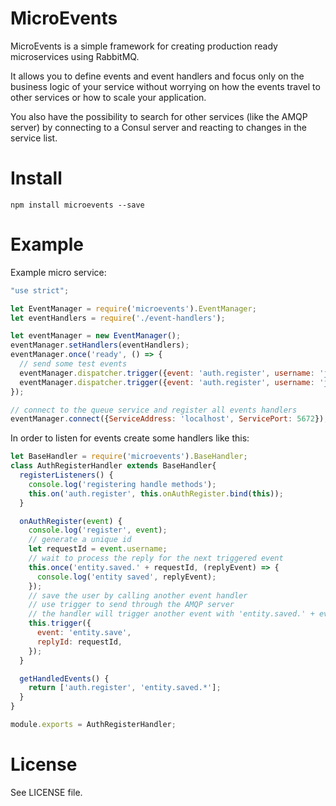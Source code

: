 MicroEvents
===========

MicroEvents is a simple framework for creating production ready microservices
using RabbitMQ.

It allows you to define events and event handlers and focus only on the business
logic of your service without worrying on how the events travel to other services
or how to scale your application.

You also have the possibility to search for other services (like the AMQP server)
by connecting to a Consul server and reacting to changes in the service list.

Install
=======
```
npm install microevents --save
```

Example
=======

Example micro service:

```js
"use strict";

let EventManager = require('microevents').EventManager;
let eventHandlers = require('./event-handlers');

let eventManager = new EventManager();
eventManager.setHandlers(eventHandlers);
eventManager.once('ready', () => {
  // send some test events
  eventManager.dispatcher.trigger({event: 'auth.register', username: 'john', 'pass': 'secret'});
  eventManager.dispatcher.trigger({event: 'auth.register', username: 'jane', 'pass': 'doe'});
});

// connect to the queue service and register all events handlers
eventManager.connect({ServiceAddress: 'localhost', ServicePort: 5672});
```

In order to listen for events create some handlers like this:

```js
let BaseHandler = require('microevents').BaseHandler;
class AuthRegisterHandler extends BaseHandler{
  registerListeners() {
    console.log('registering handle methods');
    this.on('auth.register', this.onAuthRegister.bind(this));
  }

  onAuthRegister(event) {
    console.log('register', event);
    // generate a unique id
    let requestId = event.username;
    // wait to process the reply for the next triggered event
    this.once('entity.saved.' + requestId, (replyEvent) => {
      console.log('entity saved', replyEvent);
    });
    // save the user by calling another event handler
    // use trigger to send through the AMQP server
    // the handler will trigger another event with 'entity.saved.' + event.requestId
    this.trigger({
      event: 'entity.save',
      replyId: requestId,
    });
  }

  getHandledEvents() {
    return ['auth.register', 'entity.saved.*'];
  }
}

module.exports = AuthRegisterHandler;
```

License
=======
See LICENSE file.
